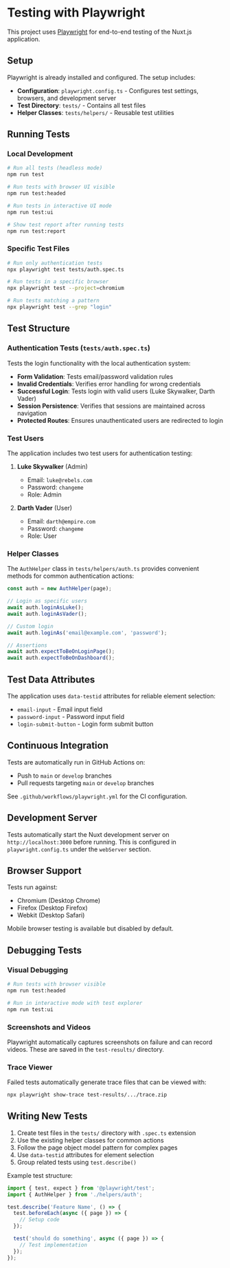 # Testing with Playwright

This project uses [Playwright](https://playwright.dev/) for end-to-end testing of the Nuxt.js application.

## Setup

Playwright is already installed and configured. The setup includes:

- **Configuration**: `playwright.config.ts` - Configures test settings, browsers, and development server
- **Test Directory**: `tests/` - Contains all test files
- **Helper Classes**: `tests/helpers/` - Reusable test utilities

## Running Tests

### Local Development

```bash
# Run all tests (headless mode)
npm run test

# Run tests with browser UI visible
npm run test:headed

# Run tests in interactive UI mode
npm run test:ui

# Show test report after running tests
npm run test:report
```

### Specific Test Files

```bash
# Run only authentication tests
npx playwright test tests/auth.spec.ts

# Run tests in a specific browser
npx playwright test --project=chromium

# Run tests matching a pattern
npx playwright test --grep "login"
```

## Test Structure

### Authentication Tests (`tests/auth.spec.ts`)

Tests the login functionality with the local authentication system:

- **Form Validation**: Tests email/password validation rules
- **Invalid Credentials**: Verifies error handling for wrong credentials
- **Successful Login**: Tests login with valid users (Luke Skywalker, Darth Vader)
- **Session Persistence**: Verifies that sessions are maintained across navigation
- **Protected Routes**: Ensures unauthenticated users are redirected to login

### Test Users

The application includes two test users for authentication testing:

1. **Luke Skywalker** (Admin)
   - Email: `luke@rebels.com`
   - Password: `changeme`
   - Role: Admin

2. **Darth Vader** (User)  
   - Email: `darth@empire.com`
   - Password: `changeme`
   - Role: User

### Helper Classes

The `AuthHelper` class in `tests/helpers/auth.ts` provides convenient methods for common authentication actions:

```typescript
const auth = new AuthHelper(page);

// Login as specific users
await auth.loginAsLuke();
await auth.loginAsVader();

// Custom login
await auth.loginAs('email@example.com', 'password');

// Assertions
await auth.expectToBeOnLoginPage();
await auth.expectToBeOnDashboard();
```

## Test Data Attributes

The application uses `data-testid` attributes for reliable element selection:

- `email-input` - Email input field
- `password-input` - Password input field  
- `login-submit-button` - Login form submit button

## Continuous Integration

Tests are automatically run in GitHub Actions on:
- Push to `main` or `develop` branches
- Pull requests targeting `main` or `develop` branches

See `.github/workflows/playwright.yml` for the CI configuration.

## Development Server

Tests automatically start the Nuxt development server on `http://localhost:3000` before running. This is configured in `playwright.config.ts` under the `webServer` section.

## Browser Support

Tests run against:
- Chromium (Desktop Chrome)
- Firefox (Desktop Firefox) 
- Webkit (Desktop Safari)

Mobile browser testing is available but disabled by default.

## Debugging Tests

### Visual Debugging
```bash
# Run tests with browser visible
npm run test:headed

# Run in interactive mode with test explorer
npm run test:ui
```

### Screenshots and Videos
Playwright automatically captures screenshots on failure and can record videos. These are saved in the `test-results/` directory.

### Trace Viewer
Failed tests automatically generate trace files that can be viewed with:
```bash
npx playwright show-trace test-results/.../trace.zip
```

## Writing New Tests

1. Create test files in the `tests/` directory with `.spec.ts` extension
2. Use the existing helper classes for common actions
3. Follow the page object model pattern for complex pages
4. Use `data-testid` attributes for element selection
5. Group related tests using `test.describe()`

Example test structure:
```typescript
import { test, expect } from '@playwright/test';
import { AuthHelper } from './helpers/auth';

test.describe('Feature Name', () => {
  test.beforeEach(async ({ page }) => {
    // Setup code
  });

  test('should do something', async ({ page }) => {
    // Test implementation
  });
});
```
